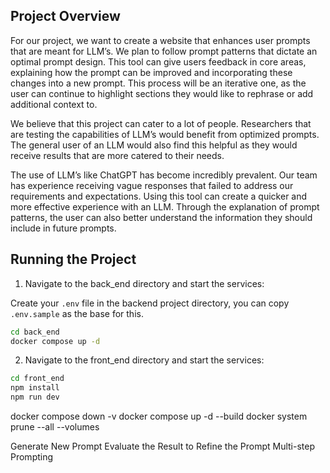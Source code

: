 ## Project Overview

For our project, we want to create a website that enhances user prompts that are meant for LLM’s. We plan to follow prompt patterns that dictate an optimal prompt design. This tool can give users feedback in core areas, explaining how the prompt can be improved and incorporating these changes into a new prompt. This process will be an iterative one, as the user can continue to highlight sections they would like to rephrase or add additional context to.

We believe that this project can cater to a lot of people. Researchers that are testing the capabilities of LLM’s would benefit from optimized prompts. The general user of an LLM would also find this helpful as they would receive results that are more catered to their needs.

The use of LLM’s like ChatGPT has become incredibly prevalent. Our team has experience receiving vague responses that failed to address our requirements and expectations. Using this tool can create a quicker and more effective experience with an LLM. Through the explanation of prompt patterns, the user can also better understand the information
they should include in future prompts.

## Running the Project

1. Navigate to the back_end directory and start the services:

Create your `.env` file in the backend project directory, you can copy `.env.sample` as the base for this.

```sh
cd back_end
docker compose up -d
```

2. Navigate to the front_end directory and start the services:

```sh
cd front_end
npm install
npm run dev
```

docker compose down -v
docker compose up -d --build
docker system prune --all --volumes

Generate New Prompt
Evaluate the Result to Refine the Prompt
Multi-step Prompting
